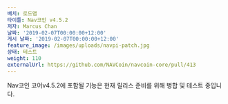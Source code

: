 ```yaml
---
배치: 로드맵
타이틀: Nav코인 v4.5.2
저자: Marcus Chan
날짜: '2019-02-07T00:00:00+12:00'
게시 날짜: '2019-02-07T00:00:00+12:00'
feature_image: /images/uploads/navpi-patch.jpg
상태: 테스트
weight: 110
externalUrl: https://github.com/NAVCoin/navcoin-core/pull/413
---
```


Nav코인 코어v4.5.2에 포함될 기능은 현재 릴리스 준비를 위해 병합 및 테스트 중입니다.
